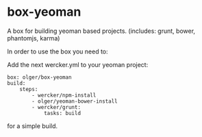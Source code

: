 box-yeoman
=========

A box for building yeoman based projects. (includes: grunt, bower, phantomjs, karma)

In order to use the box you need to:

Add the next wercker.yml to your yeoman project:

    box: olger/box-yeoman
    build:
        steps:
            - wercker/npm-install
            - olger/yeoman-bower-install
            - wercker/grunt:
                tasks: build

for a simple build.
